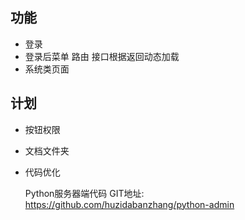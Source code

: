 ## 功能

* 登录
* 登录后菜单 路由 接口根据返回动态加载
* 系统类页面

## 计划
* 按钮权限
* 文档文件夹
* 代码优化

  Python服务器端代码 GIT地址: https://github.com/huzidabanzhang/python-admin
